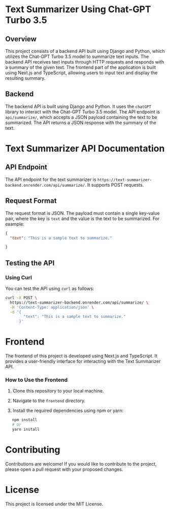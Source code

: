 
# Text Summarizer Using Chat-GPT Turbo 3.5

## Overview

This project consists of a backend API built using Django and Python, which utilizes the Chat-GPT Turbo 3.5 model to summarize text inputs. The backend API receives text inputs through HTTP requests and responds with a summary of the given text. The frontend part of the application is built using Next.js and TypeScript, allowing users to input text and display the resulting summary.

## Backend

The backend API is built using Django and Python. It uses the `chatGPT` library to interact with the Chat-GPT Turbo 3.5 model. The API endpoint is `api/summarize/`, which accepts a JSON payload containing the text to be summarized. The API returns a JSON response with the summary of the text.

# Text Summarizer API Documentation

## API Endpoint
The API endpoint for the text summarizer is `https://text-summarizer-backend.onrender.com/api/summarize/`. It supports POST requests.

## Request Format
The request format is JSON. The payload must contain a single key-value pair, where the key is `text` and the value is the text to be summarized. For example:
```json
{
  "text": "This is a sample text to summarize."

}
```

## Testing the API

### Using Curl
You can test the API using `curl` as follows:

```bash
curl -X POST \
  https://text-summarizer-backend.onrender.com/api/summarize/ \
  -H 'Content-Type: application/json' \
  -d '{
        "text": "This is a sample text to summarize."
      }'

```


# Frontend

The frontend of this project is developed using Next.js and TypeScript. It provides a user-friendly interface for interacting with the Text Summarizer API.

### How to Use the Frontend

1. Clone this repository to your local machine.

2. Navigate to the `frontend` directory.

3. Install the required dependencies using npm or yarn:

```bash
   npm install
   # or
   yarn install
```

# Contributing

Contributions are welcome! If you would like to contribute to the project, please open a pull request with your proposed changes.

# License

This project is licensed under the MIT License.